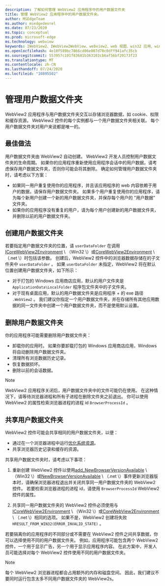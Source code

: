 ```yaml
---
description: 了解如何管理 WebView2 应用程序中的用户数据文件夹
title: 管理 WebView2 应用程序中的用户数据文件夹。
author: MSEdgeTeam
ms.author: msedgedevrel
ms.date: 07/23/2020
ms.topic: conceptual
ms.prod: microsoft-edge
ms.technology: webview
keywords: IWebView2、IWebView2WebView、webview2、web 视图、win32 应用、win32、edge、ICoreWebView2、ICoreWebView2Host、浏览器控件、边缘 html、用户数据文件夹
ms.openlocfilehash: 4e10f589bc7866cd06e007d70c0dff941afc35cb
ms.sourcegitcommit: 553957c101f83681b363103cb6af56bf20173f23
ms.translationtype: MT
ms.contentlocale: zh-CN
ms.lasthandoff: 07/24/2020
ms.locfileid: "10895502"
---
```

# 管理用户数据文件夹  

WebView2 应用程序与用户数据文件夹交互以存储浏览器数据，如 cookie、权限和缓存资源。  WebView2 控件的每个实例都与一个用户数据文件夹相关联。  每个用户数据文件夹对用户来说都是唯一的。  

## 最佳做法  

用户数据文件夹由 WebView2 自动创建。  WebView2 开发人员控制用户数据文件夹的生命周期。  如果你的应用程序重新使用应用程序会话中的用户数据，请考虑保存用户数据文件夹，否则你可能会将其删除。  确定如何管理用户数据文件夹时，请考虑以下方案：  

*   如果同一用户重复使用你的应用程序，并且该应用程序的 web 内容依赖于用户的数据，请保存用户数据文件夹。  如果多个用户重复使用你的应用程序，请为每个新用户创建一个新的用户数据文件夹，并保存每个用户的 "用户数据" 文件夹。
*   如果你的应用程序没有重复的用户，请为每个用户创建新的用户数据文件夹，并删除以前的用户数据文件夹。  

## 创建用户数据文件夹  

若要指定用户数据文件夹的位置，请 `userDataFolder` 在调用[ICoreWebView2Environment](../reference/win32/0-9-538/icorewebview2environment.md) \ （Win32 \）或[CoreWebView2Environment](../reference/dotnet/0-9-538/microsoft-web-webview2-core-corewebview2environment.md) \ （.net \）时包括该参数。  创建后，WebView2 控件中的浏览器数据存储在的子文件夹中 `userDataFolder` 。  如果 `userDataFolder` 未指定，WebView2 将在默认位置创建用户数据文件夹，如下所示：  

*   对于打包的 Windows 应用商店应用，默认的用户文件夹是 `ApplicationData\LocalFolder` 程序包文件夹中的子文件夹。  
*   对于现有桌面应用，默认的用户数据文件夹是应用程序 + 的 exe 路径 `.WebView2` 。  我们建议你指定一个用户数据文件夹，并在存储所有其他应用数据的同一文件夹中创建一个用户数据文件夹，而不是使用默认设置。  

## 删除用户数据文件夹  

你的应用程序可能需要删除用户数据文件夹：  

*   卸载你的应用时。  如果你要卸载打包的 Windows 应用商店应用，Windows 将自动删除用户数据文件夹。  
*   清理所有浏览数据历史记录。  
*   恢复数据损坏。  
*   删除以前的会话数据。  

> [!NOTE]
> WebView2 应用程序关闭后，用户数据文件夹中的文件可能仍在使用。  在这种情况下，请等待浏览器进程和所有子进程在删除文件夹之前退出。  你可以使用 WebView2 的属性检索浏览器进程的进程 id `BrowserProcessId` 。  

## 共享用户数据文件夹  

WebView2 控件可能会共享相同的用户数据文件夹，以便：  

*   通过在一个浏览器进程中运行[优化系统资源](../concepts/process-model.md)。  
*   共享浏览器历史记录和缓存的资源。  

共享用户数据文件夹时，请考虑以下事项：  

1.  重新创建 WebView2 控件以使用[add_NewBrowserVersionAvailable](../reference/win32/0-9-538/icorewebview2environment.md#add_newbrowserversionavailable) \ （Win32 \）或[NewBrowserVersionAvailable](../reference/dotnet/0-9-538/microsoft-web-webview2-core-corewebview2environment.md#newbrowserversionavailable) \ （.net \）事件更新浏览器版本时，请确保浏览器进程退出并关闭共享同一用户数据文件夹的 WebView2 控件。  若要检索浏览器进程的进程 id，请使用 `BrowserProcessId` WebView2 控件的属性。  

2.  共享同一用户数据文件夹的 WebView2 控件必须使用与[ICoreWebView2Environment](../reference/win32/0-9-538/icorewebview2environment.md) \ （Win32 \）或[CoreWebView2Environment](../reference/dotnet/0-9-538/microsoft-web-webview2-core-corewebview2environment.md) \ （.net \）相同的选项。  如果不是，WebView2 创建将失败 `HRESULT_FROM_WIN32(ERROR_INVALID_STATE)` 。  

若要隔离你的应用程序的不同部分或不需要在 WebView2 控件之间共享数据，你可以选择使用不同的用户数据文件夹。  例如，应用程序可能包含两个 WebView2 控件，一个用于显示广告，另一个用于显示应用程序内容。  在此方案中，开发人员可能选择对每个 WebView2 控件使用不同的用户数据文件夹。  

> [!NOTE]
> 每个 WebView2 浏览器进程都会占用额外的内存和磁盘空间。  因此，我们建议不要同时运行包含太多不同用户数据文件夹的 WebView2s。  
